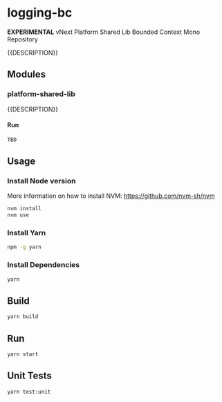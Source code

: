 # logging-bc

**EXPERIMENTAL** vNext Platform Shared Lib Bounded Context Mono Repository

{{DESCRIPTION}}

## Modules

### platform-shared-lib

{{DESCRIPTION}}

#### Run

```bash
TBD
```

## Usage

### Install Node version

More information on how to install NVM: https://github.com/nvm-sh/nvm

```bash
nvm install
nvm use
```

### Install Yarn

```bash
npm -g yarn
```

### Install Dependencies

```bash
yarn
```

## Build

```bash
yarn build
```

## Run

```bash
yarn start
```

## Unit Tests

```bash
yarn test:unit
```


